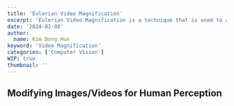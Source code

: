 ```yaml
---
title: 'Eulerian Video Magnification'
excerpt: 'Eulerian Video Magnification is a technique that is used to amplify small changes in a video sequence. This technique can be used to amplify small changes in a video sequence, such as the subtle changes in a person's face when they are speaking or when the person's heart is beating.'
date: '2024-03-08'
author:
  name: Kim Dong Hun
keyword: 'Video Magnification'
categories: ['Computer Vision']
WIP: true
thumbnail: ''
---
```


## Modifying Images/Videos for Human Perception

